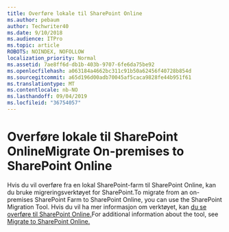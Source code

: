 ```yaml
---
title: Overføre lokale til SharePoint Online
ms.author: pebaum
author: Techwriter40
ms.date: 9/10/2018
ms.audience: ITPro
ms.topic: article
ROBOTS: NOINDEX, NOFOLLOW
localization_priority: Normal
ms.assetid: 7ae8ff6d-db1b-403b-9707-6fe6da75be92
ms.openlocfilehash: a063184a4662bc311c91b50a62456f40728b854d
ms.sourcegitcommit: a65d196d00adb70045af5caca9828fe44b951f61
ms.translationtype: MT
ms.contentlocale: nb-NO
ms.lasthandoff: 09/04/2019
ms.locfileid: "36754057"
---
```

# <a name="migrate-on-premises-to-sharepoint-online"></a><span data-ttu-id="c36c3-102">Overføre lokale til SharePoint Online</span><span class="sxs-lookup"><span data-stu-id="c36c3-102">Migrate On-premises to SharePoint Online</span></span>

<span data-ttu-id="c36c3-103">Hvis du vil overføre fra en lokal SharePoint-farm til SharePoint Online, kan du bruke migreringsverktøyet for SharePoint.</span><span class="sxs-lookup"><span data-stu-id="c36c3-103">To migrate from an on-premises SharePoint Farm to SharePoint Online, you can use the SharePoint Migration Tool.</span></span> <span data-ttu-id="c36c3-104">Hvis du vil ha mer informasjon om verktøyet, kan [du se overføre til SharePoint Online.](https://go.microsoft.com/fwlink/?linkid=2019574)</span><span class="sxs-lookup"><span data-stu-id="c36c3-104">For additional information about the tool, see [Migrate to SharePoint Online.](https://go.microsoft.com/fwlink/?linkid=2019574)</span></span>
  

